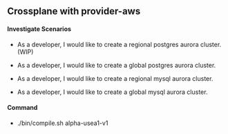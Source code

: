 ## Crossplane with provider-aws

#### Investigate Scenarios

- As a developer, I would like to create a regional postgres aurora cluster. (WIP)

- As a developer, I would like to create a global postgres aurora cluster.

- As a developer, I would like to create a regional mysql aurora cluster.

- As a developer, I would like to create a global mysql aurora cluster.

#### Command

- ./bin/compile.sh alpha-usea1-v1